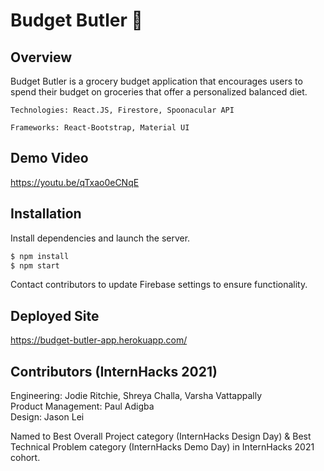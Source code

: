 # Budget Butler  🛒

## Overview

Budget Butler is a grocery budget application that encourages users to spend their budget on groceries that offer a personalized balanced diet.
 

`Technologies: React.JS, Firestore, Spoonacular API`

`Frameworks: React-Bootstrap, Material UI`

## Demo Video
https://youtu.be/qTxao0eCNqE

## Installation

Install dependencies and launch the server. 

```bash
$ npm install
$ npm start
```
Contact contributors to update Firebase settings to ensure functionality. 

## Deployed Site 
https://budget-butler-app.herokuapp.com/

## Contributors (InternHacks 2021)
Engineering: Jodie Ritchie, Shreya Challa, Varsha Vattappally\
Product Management: Paul Adigba\
Design: Jason Lei

Named to Best Overall Project category (InternHacks Design Day) & Best Technical Problem category (InternHacks Demo Day) in InternHacks 2021 cohort. 
